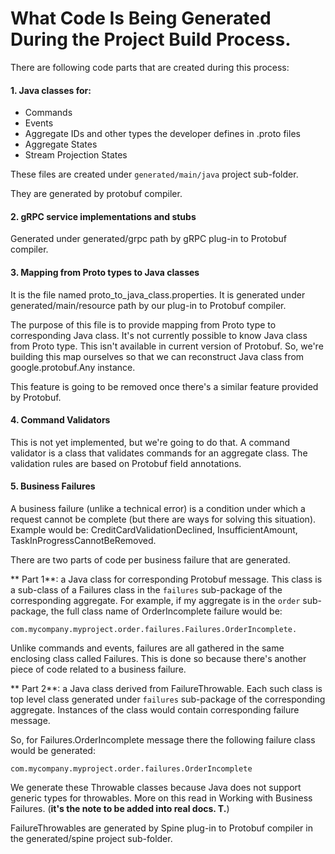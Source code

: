 # What Code Is Being Generated During the Project Build Process.


There are following code parts that are created during this process:


#### 1. Java classes for:


 
* Commands
* Events
* Aggregate IDs and other types the developer defines in .proto files
* Aggregate States
* Stream Projection States





These files are created under `generated/main/java` project sub-folder.

They are generated by protobuf compiler.

#### 2. gRPC service implementations and stubs
Generated under generated/grpc path by gRPC plug-in to Protobuf compiler.

#### 3. Mapping from Proto types to Java classes

It is the file named proto_to_java_class.properties.
It is generated under generated/main/resource path by our plug-in to Protobuf compiler.

The purpose of this file is to provide mapping from Proto type to corresponding Java class. It's not currently possible to know Java class from Proto type. This isn't available in current version of Protobuf. So, we're building this map ourselves so that we can reconstruct Java class from google.protobuf.Any instance.

This feature is going to be removed once there's a similar feature provided by Protobuf.

#### 4. Command Validators
This is not yet implemented, but we're going to do that. A command validator is a class that validates commands for an aggregate class. The validation rules are based on Protobuf field annotations.

#### 5. Business Failures
A business failure (unlike a technical error) is a condition under which a request cannot be complete (but there are ways for solving this situation). Example would be: CreditCardValidationDeclined, InsufficientAmount, TaskInProgressCannotBeRemoved.

There are two parts of code per business failure that are generated.

** Part 1**: a Java class for corresponding Protobuf message. This class is a sub-class of a Failures class in the `failures` sub-package of the corresponding aggregate. For example, if my aggregate is in the `order` sub-package, the full class name of OrderIncomplete failure would be:

    com.mycompany.myproject.order.failures.Failures.OrderIncomplete.

Unlike commands and events, failures are all gathered in the same enclosing class called Failures. This is done so because there's another piece of code related to a business failure.

** Part 2**: a Java class derived from FailureThrowable.
Each such class is top level class generated under `failures` sub-package of the corresponding aggregate. Instances of the class would contain corresponding failure message.

So, for Failures.OrderIncomplete message there the following failure class would be generated:

    com.mycompany.myproject.order.failures.OrderIncomplete

We generate these Throwable classes because Java does not support generic types for throwables. More on this read in Working with Business Failures. (**it's the note to be added into real docs. T.**)

FailureThrowables are generated by Spine plug-in to Protobuf compiler in the generated/spine project sub-folder.

